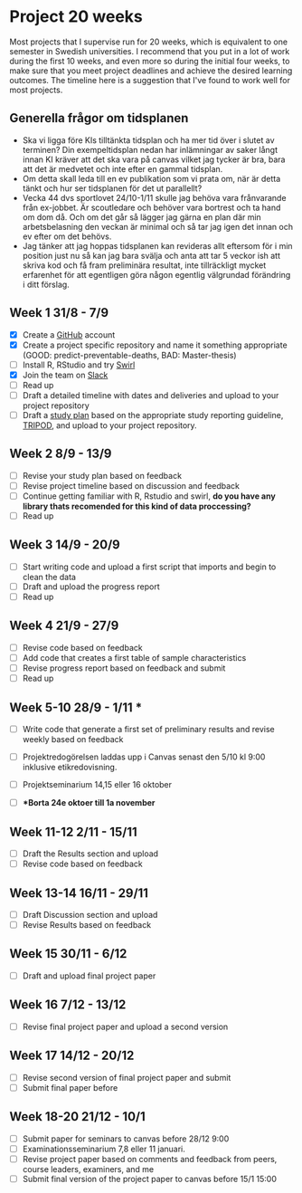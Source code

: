 # Project 20 weeks 
Most projects that I supervise run for 20 weeks, which is equivalent
to one semester in Swedish universities. I recommend that you put in a
lot of work during the first 10 weeks, and even more so during the
initial four weeks, to make sure that you meet project deadlines and
achieve the desired learning outcomes. The timeline here is a
suggestion that I've found to work well for most projects.

## Generella frågor om tidsplanen
- Ska vi ligga före KIs tilltänkta tidsplan och ha mer tid över i slutet av terminen? Din exempeltidsplan nedan har inlämningar av saker långt innan KI kräver att det ska vara på canvas vilket jag tycker är bra, bara att det är medvetet och inte efter en gammal tidsplan.
- Om detta skall leda till en ev publikation som vi prata om, när är detta tänkt och hur ser tidsplanen för det ut parallellt?
- Vecka 44 dvs sportlovet 24/10-1/11 skulle jag behöva vara frånvarande från ex-jobbet. Är scoutledare och behöver vara bortrest och ta hand om dom då. Och om det går så lägger jag gärna en plan där min arbetsbelasning den veckan är minimal och så tar jag igen det innan och ev efter om det behövs.
- Jag tänker att jag hoppas tidsplanen kan revideras allt eftersom för i min position just nu så kan jag bara svälja och anta att tar 5 veckor ish att skriva kod och få fram preliminära resultat, inte tillräckligt mycket erfarenhet för att egentligen göra någon egentlig välgrundad förändring i ditt förslag.


## Week 1 31/8 - 7/9
- [x] Create a [GitHub](https://github.com/) account
- [x] Create a project specific repository and name it something appropriate (GOOD: predict-preventable-deaths, BAD: Master-thesis)
- [ ] Install R, RStudio and try [Swirl](https://swirlstats.com/students.html)
- [x] Join the team on [Slack](https://join.slack.com/t/teambengaltiger/shared_invite/zt-9pyvrok0-9OpClFBfWuTdxInVP_gxrw)
- [ ] Read up
- [ ] Draft a detailed timeline with dates and deliveries and upload to
  your project repository
- [ ] Draft a [study plan](study-plan.md) based on the appropriate study
  reporting guideline, 
  [TRIPOD](https://www.equator-network.org/reporting-guidelines/tripod-statement/),
  and upload to your project repository.
  
## Week 2 8/9 - 13/9
- [ ] Revise your study plan based on feedback
- [ ] Revise project timeline based on discussion and feedback
- [ ] Continue getting familiar with R, Rstudio and swirl, **do you have any library thats recomended for this kind of data proccessing?**
- [ ] Read up

## Week 3 14/9 - 20/9
- [ ] Start writing code and upload a first script that imports and begin
  to clean the data
- [ ] Draft and upload the progress report 
- [ ] Read up
  
## Week 4 21/9 - 27/9
- [ ] Revise code based on feedback
- [ ] Add code that creates a first table of sample characteristics
- [ ] Revise progress report based on feedback and submit
- [ ] Read up

## Week 5-10 28/9 - 1/11 *
- [ ] Write code that generate a first set of preliminary results and
  revise weekly based on feedback
- [ ] Projektredogörelsen laddas upp i Canvas senast den 5/10 kl 9:00 inklusive etikredovisning.
- [ ] Projektseminarium 14,15 eller 16 oktober
- [ ] __*Borta 24e oktoer till 1a november__ 


## Week 11-12 2/11 - 15/11
- [ ] Draft the Results section and upload
- [ ] Revise code based on feedback

## Week 13-14 16/11 - 29/11
- [ ] Draft Discussion section and upload
- [ ] Revise Results based on feedback

## Week 15 30/11 - 6/12
- [ ] Draft and upload final project paper

## Week 16 7/12 - 13/12
- [ ] Revise final project paper and upload a second version

## Week 17 14/12 - 20/12 
- [ ] Revise second version of final project paper and submit
- [ ] Submit final paper before 

## Week 18-20 21/12 - 10/1 
- [ ] Submit paper for seminars to canvas before 28/12 9:00
- [ ] Examinationsseminarium 7,8 eller 11 januari.
- [ ] Revise project paper based on comments and feedback from peers,
  course leaders, examiners, and me
- [ ] Submit final version of the project paper to canvas before 15/1 15:00

